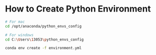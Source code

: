 # How to Create Python Environment

```bash
# For mac
cd /opt/anaconda/python_envs_config

# For windows
cd C:\Users\13053\python_envs_config

conda env create -f environment.yml
```